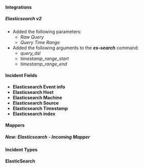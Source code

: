 
#### Integrations
##### Elasticsearch v2
- Added the following parameters:
   - *Raw Query*
   - *Query Time Range*
- Added the following arguments to the ***es-search*** command:
   - *query_dsl*
   - *timestamp_range_start*
   - *timestamp_range_end*
#### Incident Fields
- **Elasticsearch Event info**
- **Elasticsearch Host**
- **Elasticsearch Machine**
- **Elasticsearch Source**
- **Elasticsearch Timestamp**
- **Elasticsearch index**

#### Mappers
##### New: Elasticsearch - Incoming Mapper

#### Incident Types
**ElasticSearch**

